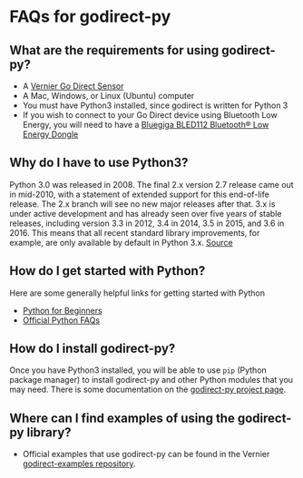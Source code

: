 # FAQs for godirect-py

## What are the requirements for using godirect-py?
- A [Vernier Go Direct Sensor](https://www.vernier.com/products/sensors/go-direct-sensors)
- A Mac, Windows, or Linux (Ubuntu) computer
- You must have Python3 installed, since godirect is written for Python 3
- If you wish to connect to your Go Direct device using Bluetooth Low Energy, you will need to have a [Bluegiga BLED112 Bluetooth® Low Energy Dongle](https://www.silabs.com/products/wireless/bluetooth/bluetooth-low-energy-modules/bled112-bluetooth-smart-dongle)

## Why do I have to use Python3?
Python 3.0 was released in 2008. The final 2.x version 2.7 release came out in mid-2010, with a statement of extended support for this end-of-life release. The 2.x branch will see no new major releases after that. 3.x is under active development and has already seen over five years of stable releases, including version 3.3 in 2012, 3.4 in 2014, 3.5 in 2015, and 3.6 in 2016. This means that all recent standard library improvements, for example, are only available by default in Python 3.x. [Source](https://wiki.python.org/moin/Python2orPython3)

## How do I get started with Python?
Here are some generally helpful links for getting started with Python
- [Python for Beginners](https://www.python.org/about/gettingstarted/)
- [Official Python FAQs](https://docs.python.org/3/faq/)

## How do I install godirect-py?
Once you have Python3 installed, you will be able to use `pip` (Python package manager) to install godirect-py and other Python modules that you may need. There is some documentation on the [godirect-py project page](https://pypi.org/project/godirect/).

## Where can I find examples of using the godirect-py library?
- Official examples that use godirect-py can be found in the Vernier [godirect-examples repository](https://github.com/VernierST/godirect-examples).
